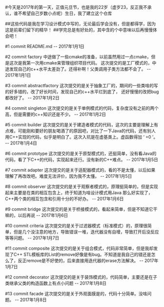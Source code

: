 ﻿#今天是2017年的第一天，正值元旦节，也是我的22岁（虚岁23，反正我不承认，谁不希望自己岁数小点呢）生日，我了建立这个仓库

##这些代码是我在学习设计模式中写的，无论最后学会没有，但是都得学，因为这是前辈们留下的精华！
##学完总是有好处的，其中含的个中意味以后再慢慢体会吧！

#1 commit README.md
	-- 2017年1月1日

#2 commit factory
	中途做了一些cmake的准备，以前虽然用过一点cmake，但是这次是我第一次用cmake来管理组织项目代码。
	这次提交的是工厂模式的，中途发现自己的c++水平太差劲了。还得补啊！父类调用子类方法都不会了。
	-- 2017年1月1日

#3 commit abstractfactory
	这次提交的是关于抽象工厂的，期间的一些类啥的写的好多错的，改了好长时间，发现自己的c++水平烂到底了，
	还好慢慢的改把bug都改好了。
	-- 2017年1月2日

#4 commit singleton
	这次提交的是关于单例模式的代码，复杂度没有之前的两个高，但是需要的c++知识还是不少。
	-- 2017年1月2日

#5 commit builder
	这次提交的是关于建造者模式的代码，这次的主要是理解上有点难，可能刚和要好的朋友喝酒了的原因吧，对比了一下Java的代码，还有别人用C++实现的代码，似乎是明白了。这次入坑是在虚基类上。虚函数得加 ‘ =0 ’。
	-- 2017年1月4日

#6 commit prototype
	这次提交的是关于原型模式的，还挺简单，没有看Java的代码，看了下C++的代码，实现起来还行。没有新的C++难点。
	-- 2017年1月5日

#7 commit adapter 
	这次提交的是关于适配器模式的，看的不是太懂，以后如果理解了再改改吧。难度无法评价，因为我不太懂。
	-- 2017年1月5日

#8 commit observer
	这次提交的是关于观察者模式的，原理挺简单的，但是实现起来主要是在类的相互包含上，终于知道为啥设计模式用Java
	那么好实现了，C++两个类的相互包含和引用十分的不好办。
	-- 2017年1月6日

#9 commit bridge
	这次提交的是关于桥接模式的，看起来简单，但是不知道它干嘛的，以后再说
	-- 2017年1月6日

#10 commit criteria
	这次提交的是关于过滤器模式（标准模式）的，原理很简单，但是几个没注意的地方，导致错误一堆，迭代器没有自增，导致打开后没反应等等问题。
	-- 2017年1月7日

#11 commit composite
	这次提交的是关于组合模式，代码非常简单，但是我却发现了C++ STL模板库的List的remove好像是有bug。不知道是我自己的错还是怎么了，反正remove是不好使的，后来直接用迭代器的erase方法解决。
	-- 2017年1月7日

#12 commit decorator
	这次提交的是关于装饰模式的，代码简单，主要还是在子类继承父类的构造函数上有点小问题
	-- 2017年1月8日

#13 commit facade
	这次提交的是关于外观面膜是的，代码十分简单。没啥问题。
	-- 2017年1月8日